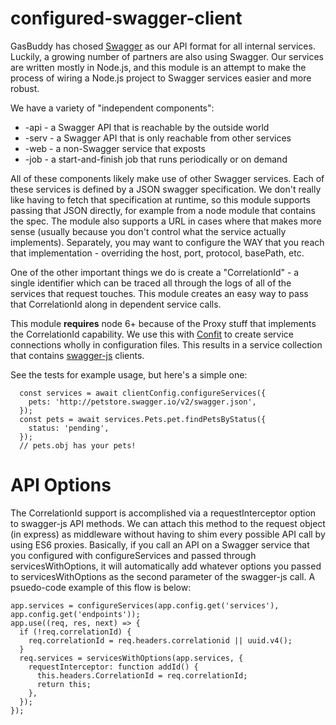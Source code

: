 configured-swagger-client
=========================

GasBuddy has chosed [Swagger](http://swagger.io/) as our API format for all internal services. Luckily, a growing number of partners
are also using Swagger. Our services are written mostly in Node.js, and this module is an attempt to make the process of wiring
a Node.js project to Swagger services easier and more robust.

We have a variety of "independent components":

* -api - a Swagger API that is reachable by the outside world
* -serv - a Swagger API that is only reachable from other services
* -web - a non-Swagger service that exposts
* -job - a start-and-finish job that runs periodically or on demand

All of these components likely make use of other Swagger services. Each of these services is defined by a JSON swagger
specification. We don't really like having to fetch that specification at runtime, so this module supports passing that
JSON directly, for example from a node module that contains the spec. The module also supports a URL in cases where that
makes more sense (usually because you don't control what the service actually implements). Separately, you may want to configure
the WAY that you reach that implementation - overriding the host, port, protocol, basePath, etc.

One of the other important things we do is create a "CorrelationId" - a single identifier which can be traced
all through the logs of all of the services that request touches. This module creates an easy way to pass that
CorrelationId along in dependent service calls.

This module **requires** node 6+ because of the Proxy stuff that implements the CorrelationId capability. We use this
with [Confit](https://github.com/krakenjs/confit) to create service connections wholly in configuration files. This
results in a service collection that contains [swagger-js](https://github.com/swagger-api/swagger-js) clients.

See the tests for example usage, but here's a simple one:

```
  const services = await clientConfig.configureServices({
    pets: 'http://petstore.swagger.io/v2/swagger.json',
  });
  const pets = await services.Pets.pet.findPetsByStatus({
    status: 'pending',
  });
  // pets.obj has your pets!
```

API Options
===========

The CorrelationId support is accomplished via a requestInterceptor option to swagger-js API methods. We
can attach this method to the request object (in express) as middleware without having to shim every
possible API call by using ES6 proxies. Basically, if you call an API on a Swagger service that you
configured with configureServices and passed through servicesWithOptions, it will automatically add
whatever options you passed to servicesWithOptions as the second parameter of the swagger-js call.
A psuedo-code example of this flow is below:

```
app.services = configureServices(app.config.get('services'), app.config.get('endpoints'));
app.use((req, res, next) => {
  if (!req.correlationId) {
    req.correlationId = req.headers.correlationid || uuid.v4();
  }
  req.services = servicesWithOptions(app.services, {
    requestInterceptor: function addId() {
      this.headers.CorrelationId = req.correlationId;
      return this;
    },
  });
});
```
